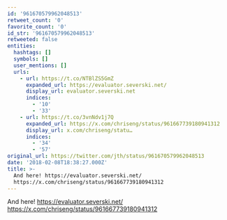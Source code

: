 ```yaml
---
id: '961670579962048513'
retweet_count: '0'
favorite_count: '0'
id_str: '961670579962048513'
retweeted: false
entities:
  hashtags: []
  symbols: []
  user_mentions: []
  urls:
    - url: https://t.co/NTBlZS5GmZ
      expanded_url: https://evaluator.severski.net/
      display_url: evaluator.severski.net
      indices:
        - '10'
        - '33'
    - url: https://t.co/3vnNdv1j7Q
      expanded_url: https://x.com/chriseng/status/961667739180941312
      display_url: x.com/chriseng/statu…
      indices:
        - '34'
        - '57'
original_url: https://twitter.com/jth/status/961670579962048513
date: '2018-02-08T18:38:27.000Z'
title: >-
  And here! https://evaluator.severski.net/
  https://x.com/chriseng/status/961667739180941312
---
```


And here! https://evaluator.severski.net/ https://x.com/chriseng/status/961667739180941312